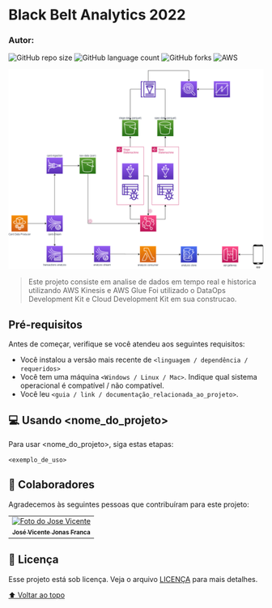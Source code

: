 # Black Belt Analytics 2022
### Autor: 


![GitHub repo size](https://img.shields.io/github/repo-size/iuricode/README-template?style=for-the-badge)
![GitHub language count](https://img.shields.io/github/languages/count/iuricode/README-template?style=for-the-badge)
![GitHub forks](https://img.shields.io/github/forks/iuricode/README-template?style=for-the-badge)
![AWS](https://img.shields.io/badge/Amazon_AWS-FF9900?style=for-the-badge&logo=amazonaws&logoColor=white)

![diagrama](https://github.com/jvjfranca/bigdatapipelne/blob/main/img/diagrama.png)

> Este projeto consiste em analise de dados em tempo real e historica utilizando AWS Kinesis e AWS Glue
> Foi utilizado o DataOps Development Kit e Cloud Development Kit em sua construcao.


##  Pré-requisitos

Antes de começar, verifique se você atendeu aos seguintes requisitos:
<!---Estes são apenas requisitos de exemplo. Adicionar, duplicar ou remover conforme necessário--->
* Você instalou a versão mais recente de `<linguagem / dependência / requeridos>`
* Você tem uma máquina `<Windows / Linux / Mac>`. Indique qual sistema operacional é compatível / não compatível.
* Você leu `<guia / link / documentação_relacionada_ao_projeto>`.


## 💻 Usando <nome_do_projeto>

Para usar <nome_do_projeto>, siga estas etapas:

```
<exemplo_de_uso>
```

## 🤝 Colaboradores

Agradecemos às seguintes pessoas que contribuíram para este projeto:

<table>
  <tr>
    <td align="center">
      <a href="#">
        <img src="https://avatars.githubusercontent.com/u/16049492" width="100px;" alt="Foto do Jose Vicente"/><br>
        <sub>
          <b>José Vicente Jonas Franca</b>
        </sub>
      </a>
    </td>
  </tr>
</table>

## 📝 Licença

Esse projeto está sob licença. Veja o arquivo [LICENÇA](LICENSE.md) para mais detalhes.

[⬆ Voltar ao topo](#nome-do-projeto)<br>